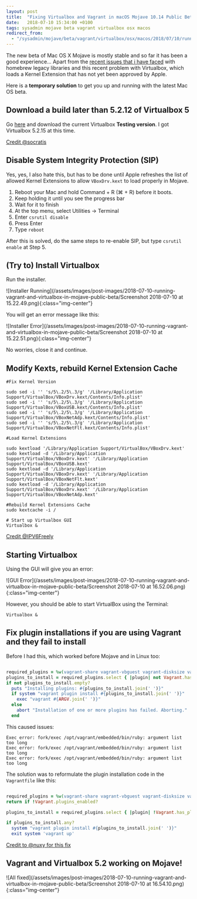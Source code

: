 ```yaml
---
layout: post
title:  "Fixing Virtualbox and Vagrant in macOS Mojave 10.14 Public Beta 3"
date:   2018-07-10 15:34:00 +0100
tags: sysadmin mojave beta vagrant virtualbox osx macos
redirect_from:
  - "/sysadmin/mojave/beta/vagrant/virtualbox/osx/macos/2018/07/10/running-vagrant-and-virtualbox-in-mojave-public-beta/"
---
```


The new beta of Mac OS X Mojave is mostly stable and so far it has been a good experience... Apart from the [recent issues that i have faced](/2018/07/05/fixing-missing-headers-for-homebrew-in-mac-osx-mojave) with homebrew legacy libraries and this recent problem with Virtualbox, which loads a Kernel Extension that has not yet been approved by Apple.

Here is a **temporary solution** to get you up and running with the latest Mac OS beta.

## Download a build later than 5.2.12 of Virtualbox 5

Go [here](https://www.virtualbox.org/wiki/Testbuilds) and download the current Virtualbox **Testing version**. I got Virtualbox 5.2.15 at this time.

[Credit @socratis](https://forums.virtualbox.org/viewtopic.php?f=39&t=88231&sid=b86cb900badf4eec6c7125bf89d966a6&p=425073#p425073)

## Disable System Integrity Protection (SIP)

Yes, yes, I also hate this, but has to be done until Apple refreshes the list of allowed Kernel Extensions to allow `VBoxDrv.kext` to load properly in Mojave.

1. Reboot your Mac and hold Command + R (⌘ + R) before it boots.
2. Keep holding it until you see the progress bar
3. Wait for it to finish
4. At the top menu, select Utilities -> Terminal
5. Enter `csrutil disable`
6. Press Enter
7. Type `reboot`

After this is solved, do the same steps to re-enable SIP, but type `csrutil enable` at Step 5.

## (Try to) Install Virtualbox

Run the installer.

![Installer Running](/assets/images/post-images/2018-07-10-running-vagrant-and-virtualbox-in-mojave-public-beta/Screenshot 2018-07-10 at 15.22.49.png){:class="img-center"}


You will get an error message like this:

![Installer Error](/assets/images/post-images/2018-07-10-running-vagrant-and-virtualbox-in-mojave-public-beta/Screenshot 2018-07-10 at 15.22.51.png){:class="img-center"}

No worries, close it and continue.

## Modify Kexts, rebuild Kernel Extension Cache

```shell
#Fix Kernel Version

sudo sed -i '' 's/5\.2/5\.3/g' '/Library/Application Support/VirtualBox/VBoxDrv.kext/Contents/Info.plist'
sudo sed -i '' 's/5\.2/5\.3/g' '/Library/Application Support/VirtualBox/VBoxUSB.kext/Contents/Info.plist'
sudo sed -i '' 's/5\.2/5\.3/g' '/Library/Application Support/VirtualBox/VBoxNetAdp.kext/Contents/Info.plist'
sudo sed -i '' 's/5\.2/5\.3/g' '/Library/Application Support/VirtualBox/VBoxNetFlt.kext/Contents/Info.plist'

#Load Kernel Extensions

sudo kextload '/Library/Application Support/VirtualBox/VBoxDrv.kext'
sudo kextload -d '/Library/Application Support/VirtualBox/VBoxDrv.kext' '/Library/Application Support/VirtualBox/VBoxUSB.kext'
sudo kextload -d '/Library/Application Support/VirtualBox/VBoxDrv.kext' '/Library/Application Support/VirtualBox/VBoxNetFlt.kext'
sudo kextload -d '/Library/Application Support/VirtualBox/VBoxDrv.kext' '/Library/Application Support/VirtualBox/VBoxNetAdp.kext'

#Rebuild Kernel Extensions Cache
sudo kextcache -i /

# Start up Virtualbox GUI
Virtualbox &

```

[Credit @IPV6Freely](https://forums.virtualbox.org/viewtopic.php?f=39&t=88231&start=75)

## Starting Virtualbox

Using the GUI will give you an error:

![GUI Error](/assets/images/post-images/2018-07-10-running-vagrant-and-virtualbox-in-mojave-public-beta/Screenshot 2018-07-10 at 16.52.06.png){:class="img-center"}

However, you should be able to start VirtualBox using the Terminal:

```shell
Virtualbox &
```

## Fix plugin installations if you are using Vagrant and they fail to install

Before I had this, which worked before Mojave and in Linux too:

```ruby

required_plugins = %w(vagrant-share vagrant-vbguest vagrant-disksize vagrant-proxyconf)
plugins_to_install = required_plugins.select { |plugin| not Vagrant.has_plugin? plugin }
if not plugins_to_install.empty?
  puts "Installing plugins: #{plugins_to_install.join(' ')}"
  if system "vagrant plugin install #{plugins_to_install.join(' ')}"
    exec "vagrant #{ARGV.join(' ')}"
  else
    abort "Installation of one or more plugins has failed. Aborting."
  end
```

This caused issues:

```shell
Exec error: fork/exec /opt/vagrant/embedded/bin/ruby: argument list too long
Exec error: fork/exec /opt/vagrant/embedded/bin/ruby: argument list too long
Exec error: fork/exec /opt/vagrant/embedded/bin/ruby: argument list too long
```

The solution was to reformulate the plugin installation code in the `Vagrantfile` like this:

```ruby

required_plugins = %w(vagrant-share vagrant-vbguest vagrant-disksize vagrant-proxyconf)
return if !Vagrant.plugins_enabled?

plugins_to_install = required_plugins.select { |plugin| !Vagrant.has_plugin? plugin }

if plugins_to_install.any?
  system "vagrant plugin install #{plugins_to_install.join(' ')}"
  exit system 'vagrant up'
```

[Credit to @nuxy for this fix](https://github.com/hashicorp/vagrant/issues/8055)

## Vagrant and Virtualbox 5.2 working on Mojave!

![All fixed](/assets/images/post-images/2018-07-10-running-vagrant-and-virtualbox-in-mojave-public-beta/Screenshot 2018-07-10 at 16.54.10.png){:class="img-center"}
